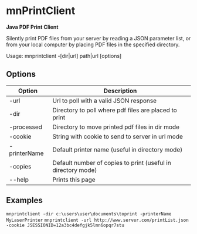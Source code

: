 # mnPrintClient
**Java PDF Print Client**

Silently print PDF files from your server by reading a JSON parameter list, or from your local
computer by placing PDF files in the specified directory.

Usage: mnprintclient -[dir|url] path|url [options]

## Options

| Option       | Description                                                  |
| ------------ | ------------------------------------------------------------ |
| -url         | Url to poll with a valid JSON response                       |
| -dir         | Directory to poll where pdf files are placed to print        |
| -processed   | Directory to move printed pdf files in dir mode              |
| -cookie      | String with cookie to send to server in url mode             |
| -printerName | Default printer name (useful in directory mode)              |
| -copies      | Default number of copies to print (useful in directory mode) |
| --help       | Prints this page                                             |

## Examples

`mnprintclient -dir c:\users\user\documents\toprint -printerName MyLaserPrinter`
`mnprintclient -url http://www.server.com/printList.json -cookie JSESSIONID=12a3bc4defgjk5lmn6opqr7stu`
